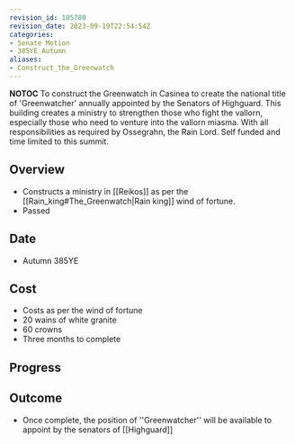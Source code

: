```yaml
---
revision_id: 105780
revision_date: 2023-09-19T22:54:54Z
categories:
- Senate Motion
- 385YE Autumn
aliases:
- Construct_the_Greenwatch
---
```



__NOTOC__
To construct the Greenwatch in Casinea to create the national title of 'Greenwatcher' annually appointed by the Senators of Highguard. This building creates a ministry to strengthen those who fight the vallorn, especially those who need to venture into the vallorn miasma. With all responsibilities as required by Ossegrahn, the Rain Lord. Self funded and time limited to this summit.
## Overview
* Constructs a ministry in [[Reikos]] as per the [[Rain_king#The_Greenwatch|Rain king]] wind of fortune.
* Passed
## Date
* Autumn 385YE
## Cost
* Costs as per the wind of fortune
* 20 wains of white granite
* 60 crowns
* Three months to complete
## Progress

## Outcome
* Once complete, the position of ''Greenwatcher'' will be available to appoint by the senators of [[Highguard]]